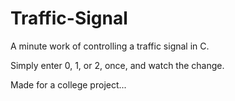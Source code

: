 # Traffic-Signal
A minute work of controlling a traffic signal in C.

Simply enter 0, 1, or 2, once, and watch the change.

Made for a college project...
